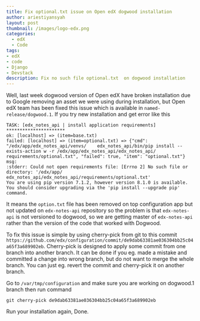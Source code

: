 ```yaml
---
title: Fix optional.txt issue on Open edX dogwood installation
author: ariestiyansyah
layout: post
thumbnail: /images/logo-edx.png
categories:
  - edX
  - Code
tags:
- edX
- code
- Django
- Devstack
description: Fix no such file optional.txt  on dogwood installation
---
```



Well, last week dogwood version of Open edX have broken installation due to Google removing an asset we were using during installation, but Open edX team has been fixed this issue which is available in `named-release/dogwood.1`. If you try new installation and get error like this

	TASK: [edx_notes_api | install application requirements] ********************** 
	ok: [localhost] => (item=base.txt)
	failed: [localhost] => (item=optional.txt) => {"cmd": "/edx/app/edx_notes_api/venvs/	edx_notes_api/bin/pip install --exists-action w -r /edx/app/edx_notes_api/edx_notes_api/	requirements/optional.txt", "failed": true, "item": "optional.txt"}
	msg: 
	:stderr: Could not open requirements file: [Errno 2] No such file or directory: '/edx/app/	edx_notes_api/edx_notes_api/requirements/optional.txt'
	You are using pip version 7.1.2, however version 8.1.0 is available.
	You should consider upgrading via the 'pip install --upgrade pip' command. 
	
It means the `option.txt` file has been removed on top configuration app but not updated on `edx-notes-api` repository so the problem is that `edx-notes-api` is not versioned to dogwood, so we are getting master of `edx-notes-api `rather than the version of the code that worked with Dogwood.

To fix this issue is simple by using cherry-pick from git to this commit `https://github.com/edx/configuration/commit/de9dab63381ae036304bb25c04a65f3a689902eb`. Cherry-pick is designed to apply some commit from one branch into another branch. It can be done if you eg. made a mistake and committed a change into wrong branch, but do not want to merge the whole branch. You can just eg. revert the commit and cherry-pick it on another branch.

Go to `/var/tmp/configuration` and make sure you are working on dogwood.1 branch then run command

	git cherry-pick de9dab63381ae036304bb25c04a65f3a689902eb
	
Run your installation again, Done.